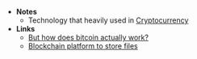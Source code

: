 - **Notes**
	- Technology that heavily used in [Cryptocurrency](Cryptocurrency.md)
- **Links**
	- [But how does bitcoin actually work?](https://www.youtube.com/watch?v=bBC-nXj3Ng4&t=1215s)
	- [Blockchain platform to store files](https://www.arweave.org/)